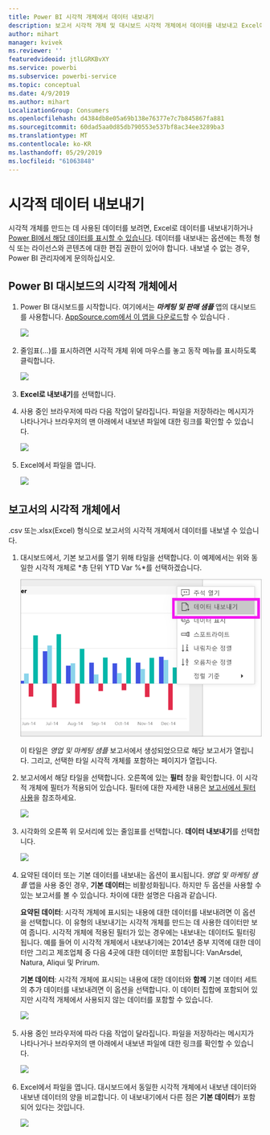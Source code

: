 ```yaml
---
title: Power BI 시각적 개체에서 데이터 내보내기
description: 보고서 시각적 개체 및 대시보드 시각적 개체에서 데이터를 내보내고 Excel에서 봅니다.
author: mihart
manager: kvivek
ms.reviewer: ''
featuredvideoid: jtlLGRKBvXY
ms.service: powerbi
ms.subservice: powerbi-service
ms.topic: conceptual
ms.date: 4/9/2019
ms.author: mihart
LocalizationGroup: Consumers
ms.openlocfilehash: d4384db8e05a69b138e76377e7c7b845867fa881
ms.sourcegitcommit: 60dad5aa0d85db790553e537bf8ac34ee3289ba3
ms.translationtype: MT
ms.contentlocale: ko-KR
ms.lasthandoff: 05/29/2019
ms.locfileid: "61063848"
---
```

# <a name="export-data-from-visual"></a>시각적 데이터 내보내기
시각적 개체를 만드는 데 사용된 데이터를 보려면, Excel로 데이터를 내보내기하거나 [Power BI에서 해당 데이터를 표시할 수 있습니다](end-user-show-data.md). 데이터를 내보내는 옵션에는 특정 형식 또는 라이선스와 콘텐츠에 대한 편집 권한이 있어야 합니다. 내보낼 수 없는 경우, Power BI 관리자에게 문의하십시오. 

## <a name="from-a-visual-on-a-power-bi-dashboard"></a>Power BI 대시보드의 시각적 개체에서

1. Power BI 대시보드를 시작합니다. 여기에서는 ***마케팅 및 판매 샘플*** 앱의 대시보드를 사용합니다. [AppSource.com에서 이 앱을 다운로드](https://appsource.microsoft.com/en-us/product/power-bi/microsoft-retail-analysis-sample.salesandmarketingsample-preview?flightCodes=e2b06c7a-a438-4d99-9eb6-4324ce87f282)할 수 있습니다 .

    ![](media/end-user-export/power-bi-dashboard.png)

2. 줄임표(...)를 표시하려면 시각적 개체 위에 마우스를 놓고 동작 메뉴를 표시하도록 클릭합니다.

    ![](media/end-user-export/power-bi-dashboard-export-visual.png)

3. **Excel로 내보내기**를 선택합니다.

4. 사용 중인 브라우저에 따라 다음 작업이 달라집니다. 파일을 저장하라는 메시지가 나타나거나 브라우저의 맨 아래에서 내보낸 파일에 대한 링크를 확인할 수 있습니다. 

    ![](media/end-user-export/power-bi-export-browser.png)

5. Excel에서 파일을 엽니다.  

    ![](media/end-user-export/power-bi-excel.png)


## <a name="from-a-visual-in-a-report"></a>보고서의 시각적 개체에서
.csv 또는.xlsx(Excel) 형식으로 보고서의 시각적 개체에서 데이터를 내보낼 수 있습니다. 

1. 대시보드에서, 기본 보고서를 열기 위해 타일을 선택합니다. 이 예제에서는 위와 동일한 시각적 개체로 *총 단위 YTD Var %*를 선택하겠습니다. 

    ![](media/end-user-export/power-bi-export-report.png)

    이 타일은 *영업 및 마케팅 샘플* 보고서에서 생성되었으므로 해당 보고서가 열립니다. 그리고, 선택한 타일 시각적 개체를 포함하는 페이지가 열립니다. 

2. 보고서에서 해당 타일을 선택합니다. 오른쪽에 있는 **필터** 창을 확인합니다. 이 시각적 개체에 필터가 적용되어 있습니다. 필터에 대한 자세한 내용은 [보고서에서 필터 사용](end-user-report-filter.md)을 참조하세요.

    ![](media/end-user-export/power-bi-export-filters.png)


3. 시각화의 오른쪽 위 모서리에 있는 줄임표를 선택합니다. **데이터 내보내기**를 선택합니다.

    ![](media/end-user-export/power-bi-export-report2.png)

4. 요약된 데이터 또는 기본 데이터를 내보내는 옵션이 표시됩니다. *영업 및 마케팅 샘플* 앱을 사용 중인 경우, **기본 데이터**는 비활성화됩니다. 하지만 두 옵션을 사용할 수 있는 보고서를 볼 수 있습니다. 차이에 대한 설명은 다음과 같습니다.

    **요약된 데이터**: 시각적 개체에 표시되는 내용에 대한 데이터를 내보내려면 이 옵션을 선택합니다. 이 유형의 내보내기는 시각적 개체를 만드는 데 사용한 데이터만 보여 줍니다. 시각적 개체에 적용된 필터가 있는 경우에는 내보내는 데이터도 필터링됩니다. 예를 들어 이 시각적 개체에서 내보내기에는 2014년 중부 지역에 대한 데이터만 그리고 제조업체 중 다음 4곳에 대한 데이터만 포함됩니다: VanArsdel, Natura, Aliqui 및 Prirum.
  

    **기본 데이터**: 시각적 개체에 표시되는 내용에 대한 데이터와 **함께** 기본 데이터 세트의 추가 데이터를 내보내려면 이 옵션을 선택합니다. 이 데이터 집합에 포함되어 있지만 시각적 개체에서 사용되지 않는 데이터를 포함할 수 있습니다. 

    ![](media/end-user-export/power-bi-export-report3.png)

5. 사용 중인 브라우저에 따라 다음 작업이 달라집니다. 파일을 저장하라는 메시지가 나타나거나 브라우저의 맨 아래에서 내보낸 파일에 대한 링크를 확인할 수 있습니다. 

    ![](media/end-user-export/power-bi-export-edge.png)


7. Excel에서 파일을 엽니다. 대시보드에서 동일한 시각적 개체에서 내보낸 데이터와 내보낸 데이터의 양을 비교합니다. 이 내보내기에서 다른 점은 **기본 데이터**가 포함되어 있다는 것입니다. 

    ![](media/end-user-export/power-bi-underlying.png)

